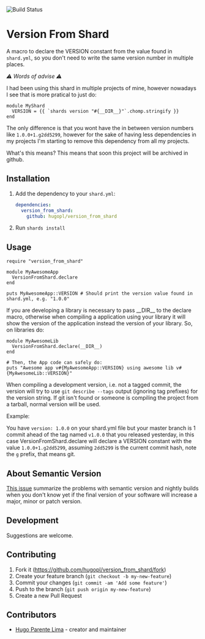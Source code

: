 ![Build Status](https://github.com/hugopl/version_from_shard/actions/workflows/ci.yml/badge.svg?branch=master)

# Version From Shard

A macro to declare the VERSION constant from the value found in `shard.yml`, so you don't need to write the same version number in multiple places.

*⚠ Words of advise ⚠*

I had been using this shard in multiple projects of mine, however nowadays I see that is more pratical to just do:

```Crystal
module MyShard
  VERSION = {{ `shards version "#{__DIR__}"`.chomp.stringify }}
end
```

The only difference is that you wont have the in between version numbers like `1.0.0+1.g2dd5299`, however for the sake of having less dependencies in my projects I'm starting to remove this dependency from all my projects.

What's this means? This means that soon this project will be archived in github. 

## Installation

1. Add the dependency to your `shard.yml`:

   ```yaml
   dependencies:
     version_from_shard:
       github: hugopl/version_from_shard
   ```

2. Run `shards install`

## Usage


```crystal
require "version_from_shard"

module MyAwesomeApp
  VersionFromShard.declare
end

puts MyAwesomeApp::VERSION # Should print the version value found in shard.yml, e.g. "1.0.0"
```

If you are developing a library is necessary to pass \_\_DIR__ to the declare macro, otherwise when compiling a
application using your library it will show the version of the application instead the version of your library.
So, on libraries do:

```crystal
module MyAwesomeLib
  VersionFromShard.declare(__DIR__)
end

# Then, the App code can safely do:
puts "Awesome app v#{MyAwesomeApp::VERSION} using awesome lib v#{MyAwesomeLib::VERSION}"
```

When compiling a development version, i.e. not a tagged commit, the version will try to
use `git describe --tags` output (ignoring tag prefixes) for the version string. If git isn't
found or someone is compiling the project from a tarball, normal version will be used.

Example:

You have `version: 1.0.0` on your shard.yml file but your master branch is 1 commit ahead of the tag named `v1.0.0` that you released yesterday, in this case VersionFromShard.declare will declare a VERSION constant with the value `1.0.0+1.g2dd5299`, assuming `2dd5299` is the current commit hash, note the `g` prefix, that means git.

## About Semantic Version

[This issue](https://github.com/semver/semver/issues/200) summarize the problems with semantic version and nightly builds
when you don't know yet if the final version of your software will increase a major, minor or patch version.

## Development

Suggestions are welcome.

## Contributing

1. Fork it (<https://github.com/hugopl/version_from_shard/fork>)
2. Create your feature branch (`git checkout -b my-new-feature`)
3. Commit your changes (`git commit -am 'Add some feature'`)
4. Push to the branch (`git push origin my-new-feature`)
5. Create a new Pull Request

## Contributors

- [Hugo Parente Lima](https://github.com/hugopl) - creator and maintainer

